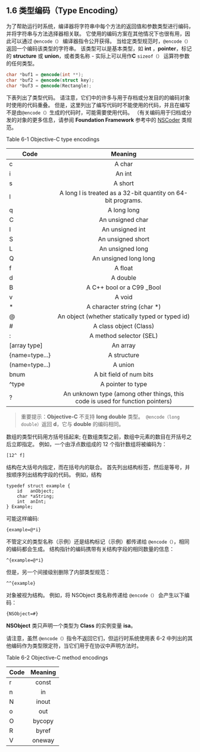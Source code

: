 ## 1.6 类型编码（Type Encoding）

为了帮助运行时系统，编译器将字符串中每个方法的返回值和参数类型进行编码，并将字符串与方法选择器相关联。 它使用的编码方案在其他情况下也很有用，因此可以通过 `@encode（）` 编译器指令公开获得。 当给定类型规范时，`@encode（）` 返回一个编码该类型的字符串。 该类型可以是基本类型，如 **int** ，**pointer**，标记的 **structure** 或 **union**，或者类名称 - 实际上可以用作**C** `sizeof（）` 运算符参数的任何类型。

``` Objective-C
char *buf1 = @encode(int **);
char *buf2 = @encode(struct key);
char *buf3 = @encode(Rectangle);
```

下表列出了类型代码。 请注意，它们中的许多与用于存档或分发目的的编码对象时使用的代码重叠。 但是，这里列出了编写代码时不能使用的代码，并且在编写不是由`@encode（）`生成的代码时，可能需要使用代码。 （有关编码用于归档或分发的对象的更多信息，请参阅 **Foundation Framework** 参考中的 [NSCoder](https://developer.apple.com/documentation/foundation/nscoder) 类规范。

Table 6-1  Objective-C type encodings

Code|Meaning
-|:-:
c|A char
i|An int
s|A short
l|A long l is treated as a 32-bit quantity on 64-bit programs.
q|A long long
C|An unsigned char
I|An unsigned int
S|An unsigned short
L|An unsigned long
Q|An unsigned long long
f|A float
d|A double
B|A C++ bool or a C99 _Bool
v|A void
*|A character string (char *)
@|An object (whether statically typed or typed id)
#|A class object (Class)
:|A method selector (SEL)
[array type]|An array
{name=type...}|A structure
(name=type...)|A union
bnum|A bit field of num bits
^type|A pointer to type
?|An unknown type (among other things, this code is used for function pointers)

> 重要提示：**Objective-C** 不支持 **long double** 类型。` @encode（long double）`返回 **d**，它与 **double** 的编码相同。

数组的类型代码用方括号括起来; 在数组类型之前，数组中元素的数目在开括号之后立即指定。 例如，一个由浮点数组成的 12 个指针数组将被编码为：

```
[12^ f]
```

结构在大括号内指定，而在括号内的联合。 首先列出结构标签，然后是等号，并按顺序列出结构字段的代码。 例如，结构

```
typedef struct example {
    id   anObject;
    char *aString;
    int  anInt;
} Example;
```

可能这样编码:

```
{example=@*i}
```

不管定义的类型名称（示例）还是结构标记（示例）都传递给 `@encode（）`，相同的编码都会生成。 结构指针的编码携带有关结构字段的相同数量的信息：

```^{example=@*i}```

但是，另一个间接级别删除了内部类型规范：

```^^{example}```

对象被视为结构。 例如，将 NSObject 类名称传递给 `@encode（）` 会产生以下编码：

```{NSObject=#}```

**NSObject** 类只声明一个类型为 **Class** 的实例变量 **isa**。

请注意，虽然 `@encode（）`指令不返回它们，但运行时系统使用表 6-2 中列出的其他编码作为类型限定符，当它们用于在协议中声明方法时。

Table 6-2  Objective-C method encodings

Code|Meaning
-|:-:
r|const
n|in
N|inout
o|out
O|bycopy
R|byref
V|oneway

